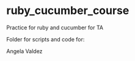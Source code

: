 # ruby_cucumber_course

Practice for ruby and cucumber for TA

Folder for scripts and code for:

Angela Valdez 